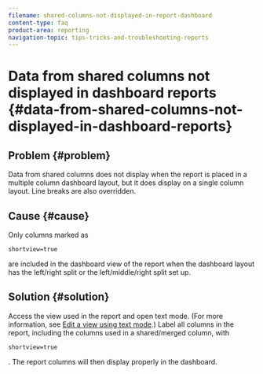 ```yaml
---
filename: shared-columns-not-displayed-in-report-dashboard
content-type: faq
product-area: reporting
navigation-topic: tips-tricks-and-troubleshooting-reports
---
```




# Data from shared columns not displayed in dashboard reports {#data-from-shared-columns-not-displayed-in-dashboard-reports}



## Problem {#problem}

Data from shared columns does not display when the report is placed in a multiple column dashboard layout, but it does display on a single column layout. Line breaks are also overridden.


## Cause {#cause}

Only columns marked as 

```
shortview=true
```

are included in the dashboard view of the report when the dashboard layout has the left/right split or the left/middle/right split set up.


## Solution {#solution}

Access the view used in the report and open text mode. (For more information, see [Edit a view using text mode](edit-text-mode-in-view.md).) Label all columns in the report, including the columns used in a shared/merged column, with 

```
shortview=true
```

. The report columns will then display properly in the dashboard.
